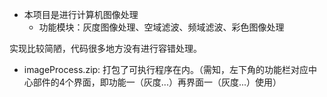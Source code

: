 - 本项目是进行计算机图像处理
  - 功能模块：灰度图像处理、空域滤波、频域滤波、彩色图像处理

实现比较简陋，代码很多地方没有进行容错处理。

- imageProcess.zip: 打包了可执行程序在内。（需知，左下角的功能栏对应中心部件的4个界面，即功能一（灰度...）再界面一（灰度...）使用）
